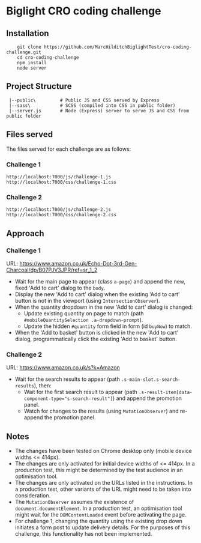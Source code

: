# Biglight CRO coding challenge

## Installation

```
    git clone https://github.com/MarcHilditchBiglightTest/cro-coding-challenge.git
    cd cro-coding-challenge
    npm install
    node server
```

## Project Structure

```
 |--public\         # Public JS and CSS served by Express
 |--sass\           # SCSS (compiled into CSS in public folder)
 |--server.js       # Node (Express) server to serve JS and CSS from public folder
```

## Files served

The files served for each challenge are as follows:

### Challenge 1

```
http://localhost:7000/js/challenge-1.js
http://localhost:7000/css/challenge-1.css
```

### Challenge 2

```
http://localhost:7000/js/challenge-2.js
http://localhost:7000/css/challenge-2.css
```

## Approach

### Challenge 1

URL: <https://www.amazon.co.uk/Echo-Dot-3rd-Gen-Charcoal/dp/B07PJV3JPR/ref=sr_1_2>

* Wait for the main page to appear (class `a-page`) and append the new, fixed 'Add to cart' dialog to the `body`.
* Display the new 'Add to cart' dialog when the existing 'Add to cart' button is not in the viewport (using `IntersectionObserver`).
* When the quantity dropdown in the new 'Add to cart' dialog is changed:
  * Update existing quantity on page to match (path `#mobileQuantitySelection .a-dropdown-prompt`).
  * Update the hidden `#quantity` form field in form (id `buyNow`) to match.
* When the 'Add to basket' button is clicked in the new 'Add to cart' dialog, programmatically click the existing 'Add to basket' button.

### Challenge 2

URL: <https://www.amazon.co.uk/s?k=Amazon>

* Wait for the search results to appear (path `.s-main-slot.s-search-results`), then:
  * Wait for the first search result to appear (path `.s-result-item[data-component-type="s-search-result"]`) and append the promotion panel.
  * Watch for changes to the results (using `MutationObserver`) and re-append the promotion panel.

## Notes

* The changes have been tested on Chrome desktop only (mobile device widths <= 414px).
* The changes are only activated for initial device widths of <= 414px. In a production test, this might be determined by the test audience in an optimisation tool.
* The changes are only activated on the URLs listed in the instructions. In a production test, other variants of the URL might need to be taken into consideration.
* The `MutationObserver` assumes the existence of `document.documentElement`. In a production test, an optimisation tool might wait for the `DOMContentLoaded` event before activating the page.
* For challenge 1, changing the quantity using the existing drop down initiates a form post to update delivery details. For the purposes of this challenge, this functionality has not been implemented.
 